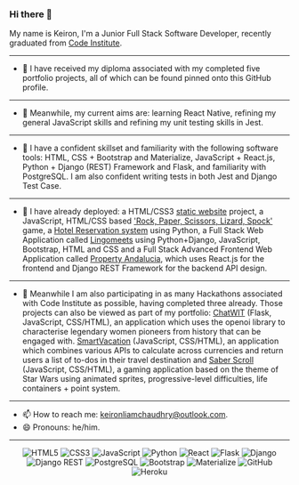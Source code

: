 ### Hi there 👋

My name is Keiron, I'm a Junior Full Stack Software Developer, recently graduated from [Code Institute](https://codeinstitute.net/global/full-stack-software-development-diploma/?utm_term=code%20institute&utm_campaign=CI+-+ROW+-+Search+-+Brand&utm_source=adwords&utm_medium=ppc&hsa_acc=8983321581&hsa_cam=15207113220&hsa_grp=130324141420&hsa_ad=581817633110&hsa_src=g&hsa_tgt=aud-1599270334980:kwd-319867646331&hsa_kw=code%20institute&hsa_mt=e&hsa_net=adwords&hsa_ver=3&gclid=Cj0KCQjwntCVBhDdARIsAMEwAClRxvOaIaheWD_q2ubAxYcz2ezjLF9kyk-3x97xrHum1Cjce368AtMaAmTyEALw_wcB).

<hr/>

- 🔭 I have received my diploma associated with my completed five portfolio projects, all of which can be found pinned onto this GitHub profile.

<hr/>

- 📓 Meanwhile, my current aims are: learning React Native, refining my general JavaScript skills and refining my unit testing skills in Jest.

<hr/>

- 🌱 I have a confident skillset and familiarity with the following software tools: HTML, CSS + Bootstrap and Materialize, JavaScript + React.js, Python + Django (REST) Framework and Flask, and familiarity with PostgreSQL. I am also confident writing tests in both Jest and Django Test Case.

<hr/>

- 💾 I have already deployed: a HTML/CSS3 [static website](https://keironchaudhry.github.io/p1-marbella-spanish-school/) project, a JavaScript, HTML/CSS based ['Rock, Paper, Scissors, Lizard, Spock'](https://keironchaudhry.github.io/p2-rock-paper-scissors-lizard-spock/) game, a [Hotel Reservation system](https://los-santos-hotel-app.herokuapp.com/) using Python, a Full Stack Web Application called [Lingomeets](https://lingomeets.herokuapp.com/) using Python+Django, JavaScript, Bootstrap, HTML and CSS and a Full Stack Advanced Frontend Web Application called [Property Andalucia](https://property-andalucia-frontend.herokuapp.com/), which uses React.js for the frontend and Django REST Framework for the backend API design.

<hr/>

- :high_brightness: Meanwhile I am also participating in as many Hackathons associated with Code Institute as possible, having completed three already. Those projects can also be viewed as part of my portfolio: [ChatWIT](https://women-in-tech-hackathon.herokuapp.com/) (Flask, JavaScript, CSS/HTML), an application which uses the openoi library to characterise legendary women pioneers from history that can be engaged with. [SmartVacation](https://iuliiakonovalova.github.io/revolutionising-finance-hackathon/) (JavaScript, CSS/HTML), an application which combines various APIs to calculate across currencies and return users a list of to-dos in their travel destination and [Saber Scroll](https://amylour.github.io/star_wars_hackathon/) (JavaScript, CSS/HTML), a gaming application based on the theme of Star Wars using animated sprites, progressive-level difficulties, life containers + point system.

<hr/>

- 📫 How to reach me: keironliamchaudhry@outlook.com.
- 😄 Pronouns: he/him.

<hr/>

<div align="center">
  
  ![HTML5](https://img.shields.io/badge/html5-%23E34F26.svg?style=for-the-badge&logo=html5&logoColor=white)
  ![CSS3](https://img.shields.io/badge/css3-%231572B6.svg?style=for-the-badge&logo=css3&logoColor=white)
  ![JavaScript](https://img.shields.io/badge/javascript-%23323330.svg?style=for-the-badge&logo=javascript&logoColor=%23F7DF1E)
  ![Python](https://img.shields.io/badge/Python-%236F8FAF?style=for-the-badge&logo=python&logoColor=white)
  ![React](https://img.shields.io/badge/react-%230818A8.svg?style=for-the-badge&logo=react&logoColor=%2361DAFB)
  ![Flask](https://img.shields.io/badge/Flask-000000?style=for-the-badge&logo=flask&logoColor=white)
  ![Django](https://img.shields.io/badge/Django-5F8575?style=for-the-badge&logo=django&logoColor=white)
  ![Django REST](https://img.shields.io/badge/Django%20REST%20Framework-00A36C?style=for-the-badge&logo=django&logoColor=white)
  ![PostgreSQL](https://img.shields.io/badge/PostgreSQL-336791?style=for-the-badge&logo=postgresql&logoColor=white)
  ![Bootstrap](https://img.shields.io/badge/bootstrap-%23563D7C.svg?style=for-the-badge&logo=bootstrap&logoColor=white)
  ![Materialize](https://img.shields.io/badge/Materialize-757575?style=for-the-badge&logo=material-design-icons&logoColor=white)
  ![GitHub](https://img.shields.io/badge/github-%23121011.svg?style=for-the-badge&logo=github&logoColor=white)
  ![Heroku](https://img.shields.io/badge/heroku-%23430098.svg?style=for-the-badge&logo=heroku&logoColor=white)
  
</div>
